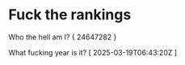 # Fuck the rankings

Who the hell am I?
{ 24647282 }

What fucking year is it?
[ 2025-03-19T06:43:20Z ]
